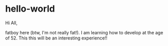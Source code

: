 # hello-world

Hi All,

fatboy here (btw, I'm not really fat!).  I am learning how to develop at the age of 52.   This this will be an interesting experience!!
